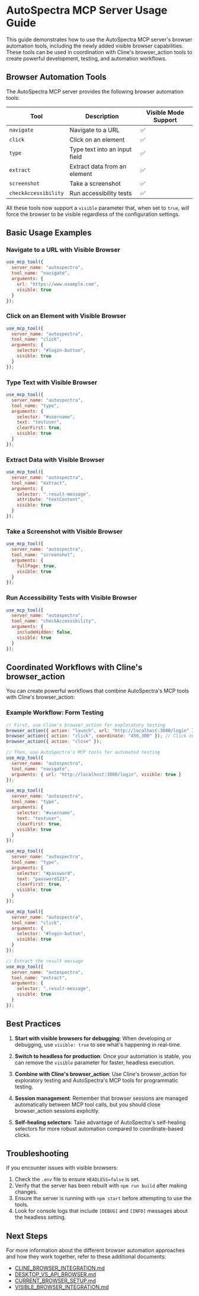 # AutoSpectra MCP Server Usage Guide

This guide demonstrates how to use the AutoSpectra MCP server's browser automation tools, including the newly added visible browser capabilities. These tools can be used in coordination with Cline's browser_action tools to create powerful development, testing, and automation workflows.

## Browser Automation Tools

The AutoSpectra MCP server provides the following browser automation tools:

| Tool | Description | Visible Mode Support |
|------|-------------|----------------------|
| `navigate` | Navigate to a URL | ✅ |
| `click` | Click on an element | ✅ |
| `type` | Type text into an input field | ✅ |
| `extract` | Extract data from an element | ✅ |
| `screenshot` | Take a screenshot | ✅ |
| `checkAccessibility` | Run accessibility tests | ✅ |

All these tools now support a `visible` parameter that, when set to `true`, will force the browser to be visible regardless of the configuration settings.

## Basic Usage Examples

### Navigate to a URL with Visible Browser

```javascript
use_mcp_tool({
  server_name: "autospectra",
  tool_name: "navigate",
  arguments: {
    url: "https://www.example.com",
    visible: true
  }
});
```

### Click on an Element with Visible Browser

```javascript
use_mcp_tool({
  server_name: "autospectra",
  tool_name: "click",
  arguments: {
    selector: "#login-button",
    visible: true
  }
});
```

### Type Text with Visible Browser

```javascript
use_mcp_tool({
  server_name: "autospectra",
  tool_name: "type",
  arguments: {
    selector: "#username",
    text: "testuser",
    clearFirst: true,
    visible: true
  }
});
```

### Extract Data with Visible Browser

```javascript
use_mcp_tool({
  server_name: "autospectra",
  tool_name: "extract",
  arguments: {
    selector: ".result-message",
    attribute: "textContent",
    visible: true
  }
});
```

### Take a Screenshot with Visible Browser

```javascript
use_mcp_tool({
  server_name: "autospectra",
  tool_name: "screenshot",
  arguments: {
    fullPage: true,
    visible: true
  }
});
```

### Run Accessibility Tests with Visible Browser

```javascript
use_mcp_tool({
  server_name: "autospectra",
  tool_name: "checkAccessibility",
  arguments: {
    includeHidden: false,
    visible: true
  }
});
```

## Coordinated Workflows with Cline's browser_action

You can create powerful workflows that combine AutoSpectra's MCP tools with Cline's browser_action:

### Example Workflow: Form Testing

```javascript
// First, use Cline's browser_action for exploratory testing
browser_action({ action: "launch", url: "http://localhost:3000/login" });
browser_action({ action: "click", coordinate: "450,300" }); // Click on the form
browser_action({ action: "close" });

// Then, use AutoSpectra's MCP tools for automated testing
use_mcp_tool({
  server_name: "autospectra",
  tool_name: "navigate",
  arguments: { url: "http://localhost:3000/login", visible: true }
});

use_mcp_tool({
  server_name: "autospectra",
  tool_name: "type", 
  arguments: { 
    selector: "#username", 
    text: "testuser", 
    clearFirst: true,
    visible: true
  }
});

use_mcp_tool({
  server_name: "autospectra",
  tool_name: "type", 
  arguments: { 
    selector: "#password", 
    text: "password123", 
    clearFirst: true,
    visible: true
  }
});

use_mcp_tool({
  server_name: "autospectra",
  tool_name: "click", 
  arguments: { 
    selector: "#login-button",
    visible: true
  }
});

// Extract the result message
use_mcp_tool({
  server_name: "autospectra",
  tool_name: "extract", 
  arguments: { 
    selector: ".result-message",
    visible: true
  }
});
```

## Best Practices

1. **Start with visible browsers for debugging**: When developing or debugging, use `visible: true` to see what's happening in real-time.

2. **Switch to headless for production**: Once your automation is stable, you can remove the `visible` parameter for faster, headless execution.

3. **Combine with Cline's browser_action**: Use Cline's browser_action for exploratory testing and AutoSpectra's MCP tools for programmatic testing.

4. **Session management**: Remember that browser sessions are managed automatically between MCP tool calls, but you should close browser_action sessions explicitly.

5. **Self-healing selectors**: Take advantage of AutoSpectra's self-healing selectors for more robust automation compared to coordinate-based clicks.

## Troubleshooting

If you encounter issues with visible browsers:

1. Check the `.env` file to ensure `HEADLESS=false` is set.
2. Verify that the server has been rebuilt with `npm run build` after making changes.
3. Ensure the server is running with `npm start` before attempting to use the tools.
4. Look for console logs that include `[DEBUG]` and `[INFO]` messages about the headless setting.

## Next Steps

For more information about the different browser automation approaches and how they work together, refer to these additional documents:

- [CLINE_BROWSER_INTEGRATION.md](CLINE_BROWSER_INTEGRATION.md)
- [DESKTOP_VS_API_BROWSER.md](DESKTOP_VS_API_BROWSER.md)
- [CURRENT_BROWSER_SETUP.md](CURRENT_BROWSER_SETUP.md)
- [VISIBLE_BROWSER_INTEGRATION.md](VISIBLE_BROWSER_INTEGRATION.md)
